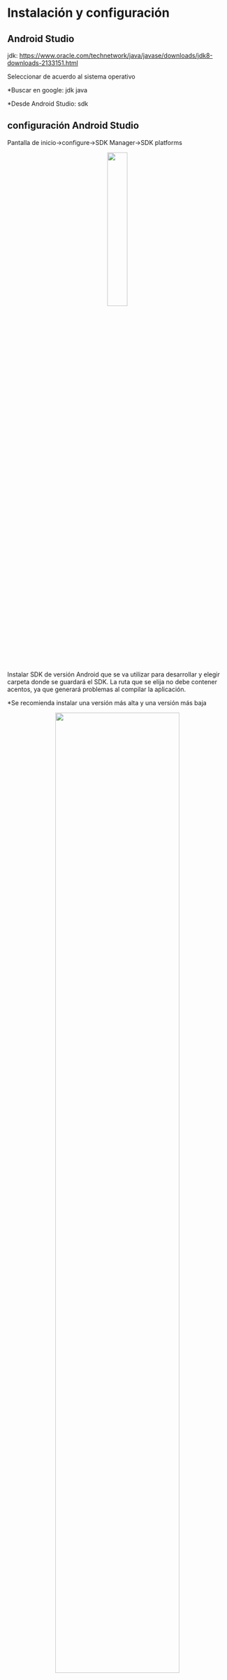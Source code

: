 <h1>Instalación y configuración </h1>
<h2>Android Studio</h2>
	<p>jdk: <u>https://www.oracle.com/technetwork/java/javase/downloads/jdk8-downloads-2133151.html</u></p>
	<p>Seleccionar de acuerdo al sistema operativo</p>
	<p>*Buscar en google: jdk java</p>
	<p>*Desde Android Studio: sdk</p>
<h2>configuración Android Studio</h2>
	<p>Pantalla de inicio->configure->SDK Manager->SDK platforms</p>
	<p align="center"><img src="https://github.com/BMJIvan/Servicio_Social/blob/master/Instalacion_configuracion_correcion_de_problemas/imagen001.jpg?raw=true" width="30%"></p>
	<p>Instalar SDK de versión Android que se va utilizar para desarrollar y elegir carpeta donde se guardará el SDK. La ruta que se elija no debe contener acentos, ya que generará problemas al compilar la aplicación.</p>
	<p>*Se recomienda instalar una versión más alta y una versión más baja</p>
	<p align="center"><img src="https://github.com/BMJIvan/Servicio_Social/blob/master/Instalacion_configuracion_correcion_de_problemas/imagen002.jpg?raw=true" width="75%"></p>
	<p>Pantalla de inicio->configure->SDK Manager->SDK tools</p>
	<p>Se usó la siguiente configuración:</p>
	<p align="center"><img src="https://github.com/BMJIvan/Servicio_Social/blob/master/Instalacion_configuracion_correcion_de_problemas/imagen003.jpg?raw=true" width="75%"></p>
<h2>libGDX</h2>
	<p>libGDX: <u>https://libgdx.badlogicgames.com/download.html</u></p>
	<p>*buscar en google gdx setup</p>
	<table style="width:100%">
		<tr>
			<td>
				<img src="https://github.com/BMJIvan/Servicio_Social/blob/master/Instalacion_configuracion_correcion_de_problemas/imagen004.jpg?raw=true" >
			</td>
			<td>
				<p>float="left">Name: Nombre de la aplicación.</p>
				<p>Package: .com.NombreCompania.NombreAplicación.</p>
				<p>Game Class: Nombre de la clase principal.</p>
				<p>Destination: Ruta donde se guardará la carpeta del proyecto.</p>
				<p>Android SDK: ruta del SDK.</p>
				<p></p>
				<p>Sub Projects</p>
				<p>Desktop: Para poder visualizar antes de hacer el APK.</p>
				<p>Android: Sistema operativo donde se realizaran pruebas.</p>
				<p></p>
				<p>Extensiones</p>
				<p>Free2type: Motor de físicas.</p>
				<p></p>
				<p>Generate: Generar el proyecto. Listo para usarse en diferentes plataformas.</p>
			</td>
		</tr>
	</table>
<h2>Abrir proyecto creado por libGDX</h2>
	<p>Menú principal->import project->elegir carpeta donde es guardado el proyecto generado por libGDX</p>
	<p>*Actualizar todo</p>
	<p align="center"><img src="https://github.com/BMJIvan/Servicio_Social/blob/master/Instalacion_configuracion_correcion_de_problemas/imagen005.jpg?raw=true" width="75%"></p>
	<p>Cuando se tenga la siguiente pantalla estará listo para poder programar.</p>
	<p align="center"><img src="https://github.com/BMJIvan/Servicio_Social/blob/master/Instalacion_configuracion_correcion_de_problemas/imagen006.jpg?raw=true" width="75%"></p>
<h2>Ver en escritorio</h2>
	<p>Carpeta Desktop: dar clic derecho en DesktopLauncher y dar clic en Run 'DesktopLauncher.main()'</p>
	<p align="center"><img src="https://github.com/BMJIvan/Servicio_Social/blob/master/Instalacion_configuracion_correcion_de_problemas/imagen007.jpg?raw=true" width="75%"></p>
	<p>Aparecerá un error, pero se habrá creado la configuración de DesktopLauncher.</p>
	<p align="center"><img src="https://github.com/BMJIvan/Servicio_Social/blob/master/Instalacion_configuracion_correcion_de_problemas/imagen008.jpg?raw=true" width="75%"></p>
	<p>DesktopLauncher->Edit Configuration</p>
	<p align="center"><img src="https://github.com/BMJIvan/Servicio_Social/blob/master/Instalacion_configuracion_correcion_de_problemas/imagen009.jpg?raw=true" width="75%"></p>
	<p>En el Working directory, escribir la ruta donde se encuentra la carpeta assets del proyecto. En general solo hay que agregar: \android\assets a lo que tenga por default.</p>
	<p align="center"><img src="https://github.com/BMJIvan/Servicio_Social/blob/master/Instalacion_configuracion_correcion_de_problemas/imagen010.jpg?raw=true" width="75%"></p>
	<p>Al dar cilc en correr Aparecerá la siguiente pantalla, indicando que ya funciona.</p>
	<p align="center"><img src="https://github.com/BMJIvan/Servicio_Social/blob/master/Instalacion_configuracion_correcion_de_problemas/imagen011.jpg?raw=true" width="75%"></p>
<h2>Ver en Android</h2>
	<p>De acuerdo a la versión de Android, buscar la forma de activar la opción de programador. Dentro de las opciones de programador, en la seccion de depuración, activar la depuración por USB. También ponerlo en cargar dispositivo.</p>
	<p float="left" align="center">
		<img src="https://github.com/BMJIvan/Servicio_Social/blob/master/Instalacion_configuracion_correcion_de_problemas/imagen012.jpg?raw=true" width="25%">
		<img src="https://github.com/BMJIvan/Servicio_Social/blob/master/Instalacion_configuracion_correcion_de_problemas/imagen013.jpg?raw=true" width="25%">
	</p>
	<p>Elegir la opción de Android y dar clic en correr</p>
	<p align="center"><img src="https://github.com/BMJIvan/Servicio_Social/blob/master/Instalacion_configuracion_correcion_de_problemas/imagen014.jpg?raw=true" width="75%"></p>
	<p>Elegir el dispositivo y dar clic en OK</p>
	<p align="center"><img src="https://github.com/BMJIvan/Servicio_Social/blob/master/Instalacion_configuracion_correcion_de_problemas/imagen015.jpg?raw=true" width="75%"></p>
	<p>En la pantalla se mostrará en automático la siguiente pantalla</p>
	<p align="center"><img src="https://github.com/BMJIvan/Servicio_Social/blob/master/Instalacion_configuracion_correcion_de_problemas/imagen016.jpg?raw=true" width="75%"></p>
<h1>Corrección de problemas</h1>
	<p>Eliminar "warning compile is obsolete"</p>
	<p>En la carpeta Gradle Scripts, el primer archivo build.gradle (Project prueba) cambiar todas las instrucciones "compile" con "implementation"</p>
	<p>Al borrar la clase por defecto y crear una nueva como principal, hay que modificar el AndroidLauncher y el DesktopLauncher.</p>
	<p>En Android->java->com.mygdx.prueba->AndroidLauncher modificar el parámetro de "initialize" con el nombre de la nueva clase.</p>
	<p align="center"><img src="https://github.com/BMJIvan/Servicio_Social/blob/master/Instalacion_configuracion_correcion_de_problemas/imagen017.jpg?raw=true" width="75%"></p>
	<p>En desktop->java->com.mygdx.prueba.desktop->DesktopLauncher modificar el parámetro de "LwjgIApplicationConfiguration" por el nombre de la nueva clase.</p>
	<p align="center"><img src="https://github.com/BMJIvan/Servicio_Social/blob/master/Instalacion_configuracion_correcion_de_problemas/imagen018.jpg?raw=true" width="75%"></p>